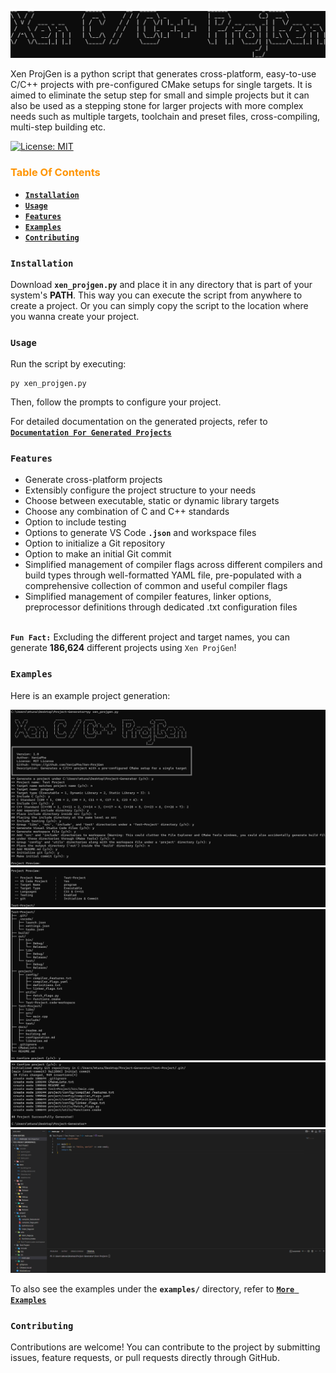 ![Logo](./images/logo.png)

Xen ProjGen is a python script that generates cross-platform, easy-to-use C/C++ projects with pre-configured CMake setups for single targets. It is aimed to eliminate the setup step for small and simple projects but it can also be used as a stepping stone for larger projects with more complex needs such as multiple targets, toolchain and preset files, cross-compiling, multi-step building etc.

[![License: MIT](https://img.shields.io/badge/License-MIT-yellow.svg)](https://opensource.org/licenses/MIT)

<h3 style="text-align: left; color: #ff9400;">Table Of Contents</h1>

- [**`Installation`**](#installation)
- [**`Usage`**](#usage)
- [**`Features`**](#features)
- [**`Examples`**](#examples)
- [**`Contributing`**](#contributing)

### `Installation`
Download **`xen_projgen.py`** and place it in any directory that is part of your system's **PATH**.
This way you can execute the script from anywhere to create a project.
Or you can simply copy the script to the location where you wanna create your project.

### `Usage`
Run the script by executing:
```
py xen_projgen.py
```
Then, follow the prompts to configure your project.

For detailed documentation on the generated projects, refer to [**`Documentation For Generated Projects`**](./docs/readme.md)

### `Features`
- Generate cross-platform projects
- Extensibly configure the project structure to your needs
- Choose between executable, static or dynamic library targets
- Choose any combination of C and C++ standards
- Option to include testing
- Options to generate VS Code **`.json`** and workspace files
- Option to initialize a Git repository
- Option to make an initial Git commit 
- Simplified management of compiler flags across different compilers and build types through well-formatted YAML file, pre-populated with a comprehensive collection of common and useful compiler flags
- Simplified management of compiler features, linker options, preprocessor definitions through dedicated .txt configuration files

<br>**`Fun Fact:`** Excluding the different project and target names, you can generate **186,624** different projects using `Xen ProjGen`!

### `Examples`
Here is an example project generation:

![Logo](./images/example-generation-1.png)
<br>
![Logo](./images/example-generation-2.png)
<br>
![Logo](./images/example-generation-3.png)
<br>
![Logo](./images/example-generation-4.png)
<br>
![Logo](./images/example-generation-5.png)

To also see the examples under the **`examples/`** directory, refer to [**`More Examples`**](./docs/examples.md)

### `Contributing`
Contributions are welcome! You can contribute to the project by submitting issues, feature requests, or pull requests directly through GitHub.